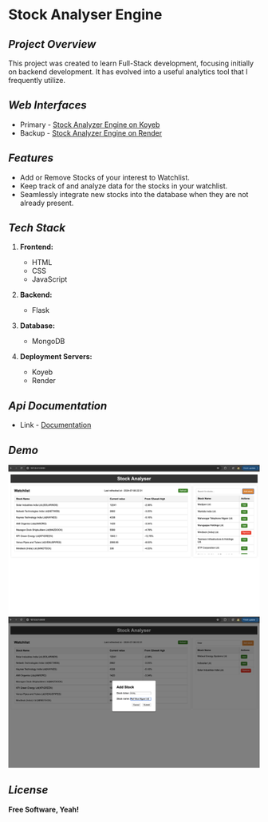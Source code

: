 # Stock Analyser Engine
## _Project Overview_

This project was created to learn Full-Stack development, focusing initially on backend development. It has evolved into a useful analytics tool that I frequently utilize.

## _Web Interfaces_
- Primary -  [Stock Analyzer Engine on Koyeb](https://tender-nightingale-keesha-36143a60.koyeb.app)
- Backup -  [Stock Analyzer Engine on Render](https://stockanalyserengine.onrender.com)

## _Features_
- Add or Remove Stocks of your interest to Watchlist.
- Keep track of and analyze data for the stocks in your watchlist.
- Seamlessly integrate new stocks into the database when they are not already present.

## _Tech Stack_
1. **Frontend:**
   - HTML
   - CSS
   - JavaScript

2. **Backend:**
   - Flask

3. **Database:**
   - MongoDB

4. **Deployment Servers:**
   - Koyeb
   - Render

## _Api Documentation_
- Link - [Documentation](https://github.com/Keertiraj-DJ/StockAnalyserEngine/blob/main/ApiDocument.txt)


## _Demo_
![alt text](webinterface_home.png)
![alt text](webinterface_addstock.png) 


## _License_
**Free Software, Yeah!**
